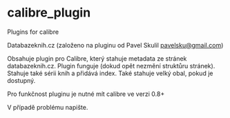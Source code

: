 # calibre_plugin
Plugins for calibre

Databazeknih.cz (založeno na pluginu od Pavel Skulil <pavelsku@gmail.com>)

Obsahuje plugin pro Calibre, který stahuje metadata ze stránek databazeknih.cz. Plugin funguje (dokud opět nezmění struktůru stránek). Stahuje také sérii knih a přidává index. Také stahuje velký obal, pokud je dostupný. 

Pro funkčnost pluginu je nutné mít calibre ve verzi 0.8+

V případě problému napište.
